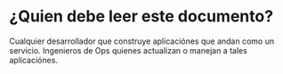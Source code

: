 ¿Quien debe leer este documento?
================================

Cualquier desarrollador que construye aplicaciónes que andan como un servicio. Ingenieros de Ops quienes actualizan o manejan a tales aplicaciónes.
